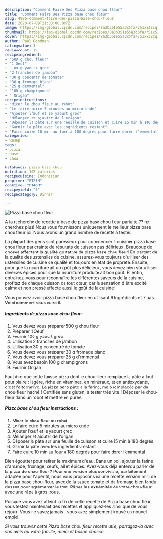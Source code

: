 ```yaml
---
description: "Comment Faire Des Pizza base chou fleur"
title: "Comment Faire Des Pizza base chou fleur"
slug: 4986-comment-faire-des-pizza-base-chou-fleur
date: 2020-07-09T21:00:08.897Z
image: https://img-global.cpcdn.com/recipes/8a3b351e55a3c5fa/751x532cq70/pizza-base-chou-fleur-photo-principale-de-la-recette.jpg
thumbnail: https://img-global.cpcdn.com/recipes/8a3b351e55a3c5fa/751x532cq70/pizza-base-chou-fleur-photo-principale-de-la-recette.jpg
cover: https://img-global.cpcdn.com/recipes/8a3b351e55a3c5fa/751x532cq70/pizza-base-chou-fleur-photo-principale-de-la-recette.jpg
author: Paul Goodman
ratingvalue: 3
reviewcount: 15
recipeingredient:
- "500 g chou fleur"
- "1 Oeuf"
- "100 g yaourt grec"
- "2 tranches de jambon"
- "30 g concentr de tomate"
- "30 g fromage blanc"
- "25 g demmental"
- "100 g champignons"
- " Origan"
recipeinstructions:
- "Mixer le chou fleur au robot"
- "Le faire cuire 5 minutes au micro onde"
- "Ajouter l’œuf et le yaourt grec"
- "Mélanger et ajouter de l’origan"
- "Déposer la pâte sur une feuille de cuisson et cuire 15 min à 180 degrés"
- "Garnir la pâte avec les ingrédients restant"
- "Faire cuire 10 min au four à 180 degrés pour faire dorer l’emmental"
categories:
- Resep
tags:
- pizza
- base
- chou

katakunci: pizza base chou 
nutrition: 102 calories
recipecuisine: Indonesian
preptime: "PT21M"
cooktime: "PT40M"
recipeyield: "3"
recipecategory: Dinner

---
```



![Pizza base chou fleur](https://img-global.cpcdn.com/recipes/8a3b351e55a3c5fa/751x532cq70/pizza-base-chou-fleur-photo-principale-de-la-recette.jpg)

A la recherche de recette à base de pizza base chou fleur parfaite ?? ne cherchez plus! Nous vous fournissons uniquement le meilleur pizza base chou fleur ici. Nous avons un grand nombre de recette à tester.

La plupart des gens sont paresseux pour commencer à cuisiner pizza base chou fleur par crainte de résultats de cuisson pas délicieux. Beaucoup de choses affectent la qualité gustative de pizza base chou fleur! En partant de la qualité des ustensiles de cuisine, assurez-vous toujours d'utiliser des ustensiles de cuisine de qualité et toujours en état de propreté. Ensuite, pour que la nourriture ait un goût plus délicieux, vous devez bien sûr utiliser diverses épices pour que la nourriture produite ait bon goût. Et enfin, entraînez-vous pour reconnaître les différentes saveurs de la cuisine, profitez de chaque cuisson de tout cœur, car la sensation d'être excité, calme et non pressé affecte aussi le goût de la cuisine!

<!--inarticleads1-->

Vous pouvez avoir pizza base chou fleur en utilisant 9 Ingrédients et 7 pas. Voici comment vous cuire il.

##### Ingrédients de pizza base chou fleur :

1. Vous devez vous préparer 500 g chou fleur
1. Préparer 1 Oeuf
1. Fournir 100 g yaourt grec
1. Utilisation 2 tranches de jambon
1. Utilisation 30 g concentré de tomate
1. Vous devez vous préparer 30 g fromage blanc
1. Vous devez vous préparer 25 g d’emmental
1. Vous avez besoin 100 g champignons
1. Fournir  Origan


Faut dire que cette fausse pizza dont le chou-fleur remplace la pâte a tout pour plaire : légère, riche en vitamines, en minéraux, et en antioxydants, c&#39;est l&#39;alternative. La pizza sans pâte à la farine, mais remplacée par du chou-fleur haché ! Certifiée sans gluten, à tester très vite ! Déposer le chou-fleur dans un robot et mettre en purée. 

<!--inarticleads2-->

##### Pizza base chou fleur instructions :

1. Mixer le chou fleur au robot
1. Le faire cuire 5 minutes au micro onde
1. Ajouter l’œuf et le yaourt grec
1. Mélanger et ajouter de l’origan
1. Déposer la pâte sur une feuille de cuisson et cuire 15 min à 180 degrés
1. Garnir la pâte avec les ingrédients restant
1. Faire cuire 10 min au four à 180 degrés pour faire dorer l’emmental


Bien égoutter pour retirer le maximum d&#39;eau. Dans un bol, ajouter la farine d&#39;amande, fromage, oeufs, ail et épices. Avez-vous déjà entendu parler de la pizza de chou-fleur ? Pour une version plus conviviale, parfaitement adaptée pour l&#39;apéritif, nous vous proposons ici une recette version mini de la pizza base chou-fleur, avec de la sauce tomate et du fromage bien fondu dessus pour agrémenter le tout. Râpez les extrémités de votre chou-fleur avec une râpe à gros trous. 

<!--inarticleads1-->

<p>
Puisque vous avez atteint la fin de cette recette de Pizza base chou fleur, vous testez maintenant des recettes et appliquez-les ainsi que de vous réjouir. Vous ne savez jamais - vous avez simplement trouvé un nouvel emploi.
</p>

<p>
<i>Si vous trouvez cette Pizza base chou fleur recette utile, partagez-la avec vos amis ou votre famille, merci et bonne chance.</i>
</p>

